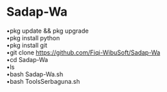 # Sadap-Wa
•pkg update && pkg upgrade<br>
•pkg install python<br>
•pkg install git<br>
•git clone https://github.com/Fiqi-WibuSoft/Sadap-Wa<br>
•cd Sadap-Wa<br>
•ls<br>
•bash Sadap-Wa.sh<br>
•bash ToolsSerbaguna.sh<br>
